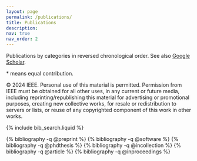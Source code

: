 ```yaml
---
layout: page
permalink: /publications/
title: Publications
description: 
nav: true
nav_order: 2
---
```


<!-- _pages/publications.md -->

<!-- Bibsearch Feature -->
Publications by categories in reversed chronological order.
See also [Google Scholar](https://scholar.google.com/citations?user=jxTnfogAAAAJ&hl=en).

\* means equal contribution.


© 2024 IEEE.  Personal use of this material is permitted.  Permission from IEEE must be obtained for all other uses, in any current or future media, including reprinting/republishing this material for advertising or promotional purposes, creating new collective works, for resale or redistribution to servers or lists, or reuse of any copyrighted component of this work in other works.

{% include bib_search.liquid %}

<div class="publications">

{% bibliography -q @preprint %}
{% bibliography -q @software %}
{% bibliography -q @phdthesis %}
{% bibliography -q @incollection %}
{% bibliography -q @article %}
{% bibliography -q @inproceedings %}

</div>
